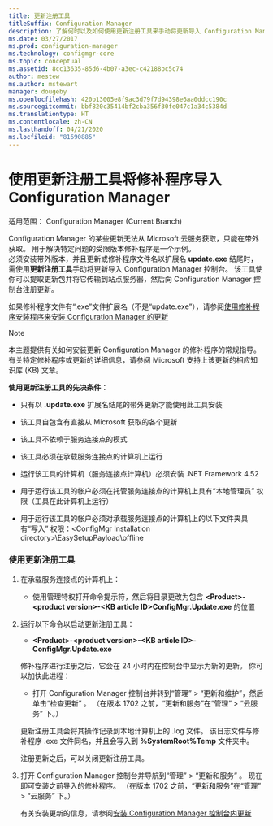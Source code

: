 ```yaml
---
title: 更新注册工具
titleSuffix: Configuration Manager
description: 了解何时以及如何使用更新注册工具来手动将更新导入 Configuration Manager 控制台。
ms.date: 03/27/2017
ms.prod: configuration-manager
ms.technology: configmgr-core
ms.topic: conceptual
ms.assetid: 8cc13635-85d6-4b07-a3ec-c42188bc5c74
author: mestew
ms.author: mstewart
manager: dougeby
ms.openlocfilehash: 420b13005e8f9ac3d79f7d94398e6aa0ddcc190c
ms.sourcegitcommit: bbf820c35414bf2cba356f30fe047c1a34c5384d
ms.translationtype: HT
ms.contentlocale: zh-CN
ms.lasthandoff: 04/21/2020
ms.locfileid: "81690885"
---
```

# <a name="use-the-update-registration-tool-to-import-hotfixes-to-configuration-manager"></a>使用更新注册工具将修补程序导入 Configuration Manager

适用范围：  Configuration Manager (Current Branch)

Configuration Manager 的某些更新无法从 Microsoft 云服务获取，只能在带外获取。 用于解决特定问题的受限版本修补程序是一个示例。   
必须安装带外版本，并且更新或修补程序文件名以扩展名 **update.exe** 结尾时，需使用**更新注册工具**手动将更新导入 Configuration Manager 控制台。 该工具使你可以提取更新包并将它传输到站点服务器，然后向 Configuration Manager 控制台注册更新。  

 如果修补程序文件有“.exe”文件扩展名（不是“update.exe”），请参阅[使用修补程序安装程序来安装 Configuration Manager 的更新](../../../core/servers/manage/use-the-hotfix-installer-to-install-updates.md)    

> [!NOTE]  
>  本主题提供有关如何安装更新 Configuration Manager 的修补程序的常规指导。 有关特定修补程序或更新的详细信息，请参阅 Microsoft 支持上该更新的相应知识库 (KB) 文章。  

 **使用更新注册工具的先决条件：**  

-   只有以 **.update.exe** 扩展名结尾的带外更新才能使用此工具安装  

-   该工具自包含有直接从 Microsoft 获取的各个更新  

-   该工具不依赖于服务连接点的模式  

-   该工具必须在承载服务连接点的计算机上运行  

-   运行该工具的计算机（服务连接点计算机）必须安装 .NET Framework 4.52  

-   用于运行该工具的帐户必须在托管服务连接点的计算机上具有“本地管理员”  权限（工具在此计算机上运行）  

-   用于运行该工具的帐户必须对承载服务连接点的计算机上的以下文件夹具有“写入”  权限：&lt;ConfigMgr Installation directory\>\EasySetupPayload\offline   

### <a name="to-use-the-update-registration-tool"></a>使用更新注册工具  

1. 在承载服务连接点的计算机上：  

   -   使用管理特权打开命令提示符，然后将目录更改为包含 **&lt;Product\>-&lt;product version\>-&lt;KB article ID\>ConfigMgr.Update.exe** 的位置  

2. 运行以下命令以启动更新注册工具：  

   -   **&lt;Product\>-&lt;product version\>-&lt;KB article ID\>-ConfigMgr.Update.exe**  

   修补程序进行注册之后，它会在 24 小时内在控制台中显示为新的更新。  你可以加快此进程：

   - 打开 Configuration Manager 控制台并转到“管理” > “更新和维护”，然后单击“检查更新”    。 （在版本 1702 之前，“更新和服务”在“管理”   > “云服务”  下。） 

   更新注册工具会将其操作记录到本地计算机上的 .log 文件。 该日志文件与修补程序 .exe 文件同名，并且会写入到 **%SystemRoot%Temp** 文件夹中。  

    注册更新之后，可以关闭更新注册工具。  

3. 打开 Configuration Manager 控制台并导航到“管理”   > “更新和服务”  。 现在即可安装之前导入的修补程序。 （在版本 1702 之前，“更新和服务”在“管理”   > “云服务”  下。）

   有关安装更新的信息，请参阅[安装 Configuration Manager 控制台内更新](../../../core/servers/manage/install-in-console-updates.md)  
